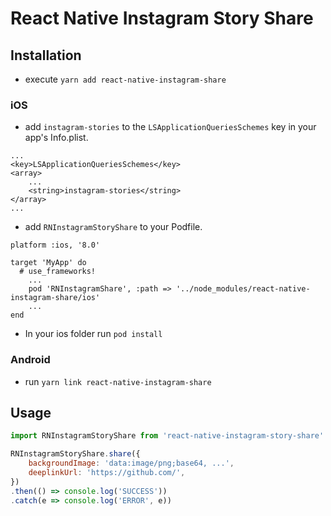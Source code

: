 # React Native Instagram Story Share #

## Installation ##


+ execute `yarn add react-native-instagram-share`

### iOS ###

+ add `instagram-stories` to the `LSApplicationQueriesSchemes` key in your app's Info.plist.

```
...
<key>LSApplicationQueriesSchemes</key>
<array>
	...
	<string>instagram-stories</string>
</array>
...
```
+ add `RNInstagramStoryShare` to your Podfile.

```
platform :ios, '8.0'

target 'MyApp' do
  # use_frameworks!
	...
	pod 'RNInstagramShare', :path => '../node_modules/react-native-instagram-share/ios'
	...
end
```

+ In your ios folder run `pod install`

### Android ###

+ run `yarn link react-native-instagram-share`


## Usage ##

```javascript
import RNInstagramStoryShare from 'react-native-instagram-story-share'

RNInstagramStoryShare.share({
	backgroundImage: 'data:image/png;base64, ...',
	deeplinkUrl: 'https://github.com/',
})
.then(() => console.log('SUCCESS'))
.catch(e => console.log('ERROR', e))
```
